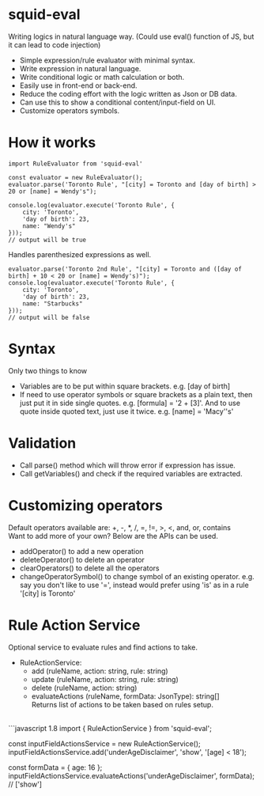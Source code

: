 # squid-eval
Writing logics in natural language way. 
(Could use eval() function of JS, but it can lead to code injection)
- Simple expression/rule evaluator with minimal syntax.
- Write expression in natural language.
- Write conditional logic or math calculation or both.
- Easily use in front-end or back-end.
- Reduce the coding effort with the logic written as Json or DB data.
- Can use this to show a conditional content/input-field on UI.
- Customize operators symbols.

# How it works
```
import RuleEvaluator from 'squid-eval'

const evaluator = new RuleEvaluator();
evaluator.parse('Toronto Rule', "[city] = Toronto and [day of birth] > 20 or [name] = Wendy's");

console.log(evaluator.execute('Toronto Rule', {
    city: 'Toronto',
    'day of birth': 23,
    name: "Wendy's"
}));
// output will be true
```
Handles parenthesized expressions as well.
```
evaluator.parse('Toronto 2nd Rule', "[city] = Toronto and ([day of birth] + 10 < 20 or [name] = Wendy's)");
console.log(evaluator.execute('Toronto Rule', {
    city: 'Toronto',
    'day of birth': 23,
    name: "Starbucks"
}));
// output will be false
```
# Syntax
Only two things to know
- Variables are to be put within square brackets. e.g. [day of birth]
- If need to use operator symbols or square brackets as a plain text,
then just put it in side single quotes. e.g. [formula] = '2 + [3]'.
And to use quote inside quoted text, just use it twice. e.g. [name] = 'Macy''s'

# Validation
- Call parse() method which will throw error if expression has issue.
- Call getVariables() and check if the required variables are extracted.

# Customizing operators
Default operators available are: +, -, *, /, =, !=, >, <, and, or, contains
<br/>
Want to add more of your own? Below are the APIs can be used.
- addOperator() to add a new operation
- deleteOperator() to delete an operator
- clearOperators() to delete all the operators
- changeOperatorSymbol() to change symbol of an existing operator. e.g. say you don't like to use '=', instead would prefer using 'is' as in a rule '[city] is Toronto'

# Rule Action Service
Optional service to evaluate rules and find actions to take.
- RuleActionService:
  - add (ruleName, action: string, rule: string)
  - update (ruleName, action: string, rule: string)
  - delete (ruleName, action: string)
  - evaluateActions (ruleName, formData: JsonType): string[]<br/>
    Returns list of actions to be taken based on rules setup.
<br/>
```javascript 1.8
import { RuleActionService } from 'squid-eval';

const inputFieldActionsService = new RuleActionService();
inputFieldActionsService.add('underAgeDisclaimer', 'show', '[age] < 18');

const formData = { age: 16 };
inputFieldActionsService.evaluateActions('underAgeDisclaimer', formData); // ['show']
```
